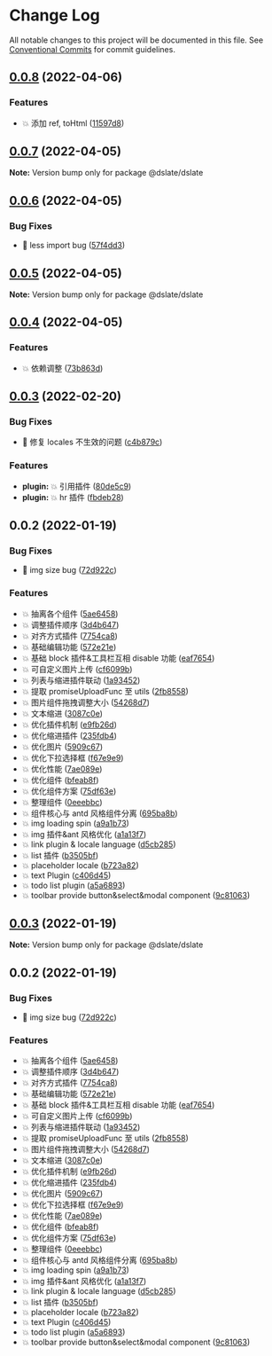 # Change Log

All notable changes to this project will be documented in this file. See [Conventional Commits](https://conventionalcommits.org) for commit guidelines.

## [0.0.8](https://github.com/rojer95/dslate/compare/@dslate/dslate@0.0.7...@dslate/dslate@0.0.8) (2022-04-06)

### Features

- :boom: 添加 ref, toHtml ([11597d8](https://github.com/rojer95/dslate/commit/11597d8b88888f36fd12fb68edee5795f066d36e))

## [0.0.7](https://github.com/rojer95/dslate/compare/@dslate/dslate@0.0.6...@dslate/dslate@0.0.7) (2022-04-05)

**Note:** Version bump only for package @dslate/dslate

## [0.0.6](https://github.com/rojer95/dslate/compare/@dslate/dslate@0.0.5...@dslate/dslate@0.0.6) (2022-04-05)

### Bug Fixes

- :bug: less import bug ([57f4dd3](https://github.com/rojer95/dslate/commit/57f4dd3e027f12cdc3c5888e2a5162d2d9585e2f))

## [0.0.5](https://github.com/rojer95/dslate/compare/@dslate/dslate@0.0.4...@dslate/dslate@0.0.5) (2022-04-05)

**Note:** Version bump only for package @dslate/dslate

## [0.0.4](https://github.com/rojer95/dslate/compare/@dslate/dslate@0.0.3...@dslate/dslate@0.0.4) (2022-04-05)

### Features

- :boom: 依赖调整 ([73b863d](https://github.com/rojer95/dslate/commit/73b863d337d267bdda1c1a469f166e91ccce90aa))

## [0.0.3](https://github.com/rojer95/dslate/compare/@dslate/dslate@0.0.2...@dslate/dslate@0.0.3) (2022-02-20)

### Bug Fixes

- :bug: 修复 locales 不生效的问题 ([c4b879c](https://github.com/rojer95/dslate/commit/c4b879c56b02dc763921961dc8d69e4a2b63318e))

### Features

- **plugin:** :boom: 引用插件 ([80de5c9](https://github.com/rojer95/dslate/commit/80de5c92252883da2521bc8e89a0e09b816ae17d))
- **plugin:** :boom: hr 插件 ([fbdeb28](https://github.com/rojer95/dslate/commit/fbdeb2801dad50321361349449ba1c53df7f510f))

## 0.0.2 (2022-01-19)

### Bug Fixes

- :bug: img size bug ([72d922c](https://github.com/rojer95/dslate/commit/72d922cc2a89ce7a822191b35d1bdfdf890865d5))

### Features

- :boom: 抽离各个组件 ([5ae6458](https://github.com/rojer95/dslate/commit/5ae64580a1800f73e4a9bdd055404d8f0472926f))
- :boom: 调整插件顺序 ([3d4b647](https://github.com/rojer95/dslate/commit/3d4b647daf99f680888f46001416571dab3bfebe))
- :boom: 对齐方式插件 ([7754ca8](https://github.com/rojer95/dslate/commit/7754ca87d7c75dfaab83385a8a7ac7d951f17ce7))
- :boom: 基础编辑功能 ([572e21e](https://github.com/rojer95/dslate/commit/572e21e80ea25b4e6b0e05ebc92381f5abb4a653))
- :boom: 基础 block 插件&工具栏互相 disable 功能 ([eaf7654](https://github.com/rojer95/dslate/commit/eaf7654651ca94ab2186d67c883c2acd2e998bec))
- :boom: 可自定义图片上传 ([cf6099b](https://github.com/rojer95/dslate/commit/cf6099bf274e2de349844469ae55cb50dd5d1cfe))
- :boom: 列表与缩进插件联动 ([1a93452](https://github.com/rojer95/dslate/commit/1a93452211ef55a56813da6f33e3348a4d5851a7))
- :boom: 提取 promiseUploadFunc 至 utils ([2fb8558](https://github.com/rojer95/dslate/commit/2fb8558f11c9f06d94c59f048b4360aedc1625d3))
- :boom: 图片组件拖拽调整大小 ([54268d7](https://github.com/rojer95/dslate/commit/54268d7574ab47698e471898ba1f9ec4f2f4d804))
- :boom: 文本缩进 ([3087c0e](https://github.com/rojer95/dslate/commit/3087c0e1b009171dac9640ed597ebce3da63497e))
- :boom: 优化插件机制 ([e9fb26d](https://github.com/rojer95/dslate/commit/e9fb26d6172fa2653f30b0549917f5908aa492b7))
- :boom: 优化缩进插件 ([235fdb4](https://github.com/rojer95/dslate/commit/235fdb4558dd1dd37053dc93d59ed9ba939962d8))
- :boom: 优化图片 ([5909c67](https://github.com/rojer95/dslate/commit/5909c67263781c6cb4c3ed78826da0098d447e45))
- :boom: 优化下拉选择框 ([f67e9e9](https://github.com/rojer95/dslate/commit/f67e9e9e60b4858ca30ce96b0ab9be1ec9895819))
- :boom: 优化性能 ([7ae089e](https://github.com/rojer95/dslate/commit/7ae089e249cc783f9fb3dcd93c3b66ae4c5f2e9b))
- :boom: 优化组件 ([bfeab8f](https://github.com/rojer95/dslate/commit/bfeab8f05384d65090c7ad1e2511ddb3ca902395))
- :boom: 优化组件方案 ([75df63e](https://github.com/rojer95/dslate/commit/75df63ecfe90127b0d24288419092fe479bd96f4))
- :boom: 整理组件 ([0eeebbc](https://github.com/rojer95/dslate/commit/0eeebbcb98dc949b6d885538dbfbe4b580cc2aa3))
- :boom: 组件核心与 antd 风格组件分离 ([695ba8b](https://github.com/rojer95/dslate/commit/695ba8b8511c47a820f75227f1568bca884ac454))
- :boom: img loading spin ([a9a1b73](https://github.com/rojer95/dslate/commit/a9a1b73490b83c499d1d84d13bdb64b53c41f66c))
- :boom: img 插件&ant 风格优化 ([a1a13f7](https://github.com/rojer95/dslate/commit/a1a13f741e2989fc008fb86f94d77c3bd5910e35))
- :boom: link plugin & locale language ([d5cb285](https://github.com/rojer95/dslate/commit/d5cb285eba58bc8e213939c011cb77657e8191e6))
- :boom: list 插件 ([b3505bf](https://github.com/rojer95/dslate/commit/b3505bf69d7d384a5a9b6310650ed4344a57a149))
- :boom: placeholder locale ([b723a82](https://github.com/rojer95/dslate/commit/b723a821fae31b4e59906b56b45b6694d16742de))
- :boom: text Plugin ([c406d45](https://github.com/rojer95/dslate/commit/c406d45849a08a7454c198358fccbf9314dc9daf))
- :boom: todo list plugin ([a5a6893](https://github.com/rojer95/dslate/commit/a5a68933b20616b765118f30050552a3f674fb45))
- :boom: toolbar provide button&select&modal component ([9c81063](https://github.com/rojer95/dslate/commit/9c81063dea2416d89c127abd0fa5e2dda187c082))

## [0.0.3](https://github.com/rojer95/dslate/compare/@dslate/dslate@0.0.2...@dslate/dslate@0.0.3) (2022-01-19)

**Note:** Version bump only for package @dslate/dslate

## 0.0.2 (2022-01-19)

### Bug Fixes

- :bug: img size bug ([72d922c](https://github.com/rojer95/dslate/commit/72d922cc2a89ce7a822191b35d1bdfdf890865d5))

### Features

- :boom: 抽离各个组件 ([5ae6458](https://github.com/rojer95/dslate/commit/5ae64580a1800f73e4a9bdd055404d8f0472926f))
- :boom: 调整插件顺序 ([3d4b647](https://github.com/rojer95/dslate/commit/3d4b647daf99f680888f46001416571dab3bfebe))
- :boom: 对齐方式插件 ([7754ca8](https://github.com/rojer95/dslate/commit/7754ca87d7c75dfaab83385a8a7ac7d951f17ce7))
- :boom: 基础编辑功能 ([572e21e](https://github.com/rojer95/dslate/commit/572e21e80ea25b4e6b0e05ebc92381f5abb4a653))
- :boom: 基础 block 插件&工具栏互相 disable 功能 ([eaf7654](https://github.com/rojer95/dslate/commit/eaf7654651ca94ab2186d67c883c2acd2e998bec))
- :boom: 可自定义图片上传 ([cf6099b](https://github.com/rojer95/dslate/commit/cf6099bf274e2de349844469ae55cb50dd5d1cfe))
- :boom: 列表与缩进插件联动 ([1a93452](https://github.com/rojer95/dslate/commit/1a93452211ef55a56813da6f33e3348a4d5851a7))
- :boom: 提取 promiseUploadFunc 至 utils ([2fb8558](https://github.com/rojer95/dslate/commit/2fb8558f11c9f06d94c59f048b4360aedc1625d3))
- :boom: 图片组件拖拽调整大小 ([54268d7](https://github.com/rojer95/dslate/commit/54268d7574ab47698e471898ba1f9ec4f2f4d804))
- :boom: 文本缩进 ([3087c0e](https://github.com/rojer95/dslate/commit/3087c0e1b009171dac9640ed597ebce3da63497e))
- :boom: 优化插件机制 ([e9fb26d](https://github.com/rojer95/dslate/commit/e9fb26d6172fa2653f30b0549917f5908aa492b7))
- :boom: 优化缩进插件 ([235fdb4](https://github.com/rojer95/dslate/commit/235fdb4558dd1dd37053dc93d59ed9ba939962d8))
- :boom: 优化图片 ([5909c67](https://github.com/rojer95/dslate/commit/5909c67263781c6cb4c3ed78826da0098d447e45))
- :boom: 优化下拉选择框 ([f67e9e9](https://github.com/rojer95/dslate/commit/f67e9e9e60b4858ca30ce96b0ab9be1ec9895819))
- :boom: 优化性能 ([7ae089e](https://github.com/rojer95/dslate/commit/7ae089e249cc783f9fb3dcd93c3b66ae4c5f2e9b))
- :boom: 优化组件 ([bfeab8f](https://github.com/rojer95/dslate/commit/bfeab8f05384d65090c7ad1e2511ddb3ca902395))
- :boom: 优化组件方案 ([75df63e](https://github.com/rojer95/dslate/commit/75df63ecfe90127b0d24288419092fe479bd96f4))
- :boom: 整理组件 ([0eeebbc](https://github.com/rojer95/dslate/commit/0eeebbcb98dc949b6d885538dbfbe4b580cc2aa3))
- :boom: 组件核心与 antd 风格组件分离 ([695ba8b](https://github.com/rojer95/dslate/commit/695ba8b8511c47a820f75227f1568bca884ac454))
- :boom: img loading spin ([a9a1b73](https://github.com/rojer95/dslate/commit/a9a1b73490b83c499d1d84d13bdb64b53c41f66c))
- :boom: img 插件&ant 风格优化 ([a1a13f7](https://github.com/rojer95/dslate/commit/a1a13f741e2989fc008fb86f94d77c3bd5910e35))
- :boom: link plugin & locale language ([d5cb285](https://github.com/rojer95/dslate/commit/d5cb285eba58bc8e213939c011cb77657e8191e6))
- :boom: list 插件 ([b3505bf](https://github.com/rojer95/dslate/commit/b3505bf69d7d384a5a9b6310650ed4344a57a149))
- :boom: placeholder locale ([b723a82](https://github.com/rojer95/dslate/commit/b723a821fae31b4e59906b56b45b6694d16742de))
- :boom: text Plugin ([c406d45](https://github.com/rojer95/dslate/commit/c406d45849a08a7454c198358fccbf9314dc9daf))
- :boom: todo list plugin ([a5a6893](https://github.com/rojer95/dslate/commit/a5a68933b20616b765118f30050552a3f674fb45))
- :boom: toolbar provide button&select&modal component ([9c81063](https://github.com/rojer95/dslate/commit/9c81063dea2416d89c127abd0fa5e2dda187c082))
